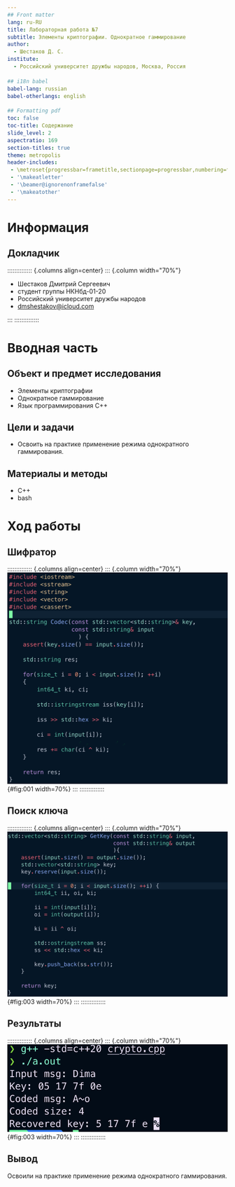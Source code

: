 ```yaml
---
## Front matter
lang: ru-RU
title: Лабораторная работа №7
subtitle: Элементы криптографии. Однократное гаммирование
author:
  - Шестаков Д. С.
institute:
  - Российский университет дружбы народов, Москва, Россия

## i18n babel
babel-lang: russian
babel-otherlangs: english

## Formatting pdf
toc: false
toc-title: Содержание
slide_level: 2
aspectratio: 169
section-titles: true
theme: metropolis
header-includes:
 - \metroset{progressbar=frametitle,sectionpage=progressbar,numbering=fraction}
 - '\makeatletter'
 - '\beamer@ignorenonframefalse'
 - '\makeatother'
---
```


# Информация

## Докладчик

:::::::::::::: {.columns align=center}
::: {.column width="70%"}

  * Шестаков Дмитрий Сергеевич
  * студент группы НКНбд-01-20
  * Российский университет дружбы народов
  * [dmshestakov@icloud.com](mailto:dmshestakov@icloud.com)

:::
::::::::::::::

# Вводная часть

## Объект и предмет исследования

- Элементы криптографии
- Однократное гаммирование
- Язык программирования C++

## Цели и задачи

- Освоить на практике применение режима однократного гаммирования.

## Материалы и методы

- C++
- bash

# Ход работы

## Шифратор

:::::::::::::: {.columns align=center}
::: {.column width="70%"}
![Шифрование](../report/image/1.png){#fig:001 width=70%}
:::
::::::::::::::

## Поиск ключа

:::::::::::::: {.columns align=center}
::: {.column width="70%"}
![Поиск ключа](../report/image/2.png){#fig:003 width=70%}
:::
::::::::::::::

## Результаты

:::::::::::::: {.columns align=center}
::: {.column width="70%"}
![Результат](../report/image/3.png){#fig:003 width=70%}
:::
::::::::::::::


## Вывод

Освоили на практике применение режима однократного гаммирования.


